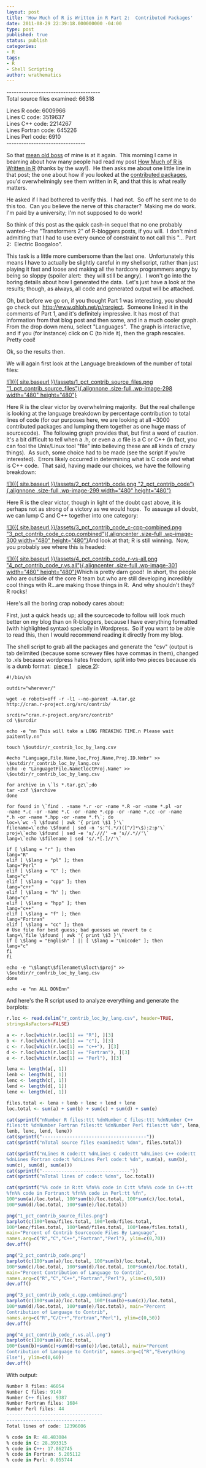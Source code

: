 ```yaml
---
layout: post
title: 'How Much of R is Written in R Part 2:  Contributed Packages'
date: 2011-08-29 22:39:18.000000000 -04:00
type: post
published: true
status: publish
categories:
- R
tags:
- R
- Shell Scripting
author: wrathematics
---
```

--------------------------------------<br />
Total source files examined:	 66318</p>
<p>Lines R code:		 6009966<br />
Lines C code:		 3519637<br />
Lines C++ code:		 2214267<br />
Lines Fortran code:	 645226<br />
Lines Perl code:	 6910<br />
--------------------------------<br />


So that [mean old boss](http://r4stats.com) of mine is at it again. 
This morning I came in beaming about how many people had read my post
[How Much of R is Written in
R](http://librestats.wordpress.com/2011/08/27/how-much-of-r-is-written-in-r/ "How Much of R is Written in R?")
(thanks by the way!).  He then asks me about one little line in that
post; the one about how if you looked at the [contributed
packages](http://cran.r-project.org/web/packages/available_packages_by_name.html),
you'd overwhelmingly see them written in R, and that this is what really
matters.

He asked if I had bothered to verify this.  I had not.  So off he sent
me to do this too.  Can you believe the nerve of this character?  Making
me do work.  I'm paid by a university; I'm not supposed to do work!

So think of this post as the quick cash-in sequel that no one probably
wanted--the "Transformers 2" of R-bloggers posts, if you will.  I don't
mind admitting that I had to use every ounce of constraint to not call
this "... Part 2:  Electric Boogaloo".

This task is a little more cumbersome than the last one.  Unfortunately
this means I have to actually be slightly careful in my shellscript,
rather than just playing it fast and loose and making all the hardcore
programmers angry by being so sloppy (spoiler alert:  they will still be
angry).  I won't go into the boring details about how I generated the
data.  Let's just have a look at the results; though, as always, all
code and generated output will be attached.

Oh, but before we go on, if you thought Part 1 was interesting, you
should go check out  <http://www.ohloh.net/p/rproject>.  Someone linked
it in the comments of Part 1, and it's definitely impressive. It has
most of that information from that blog post and then some, and in a
much cooler graph.  From the drop down menu, select "Languages".  The
graph is interactive, and if you (for instance) click on C (to hide it),
then the graph rescales.  Pretty cool!

Ok, so the results then.

We will again first look at the Language breakdown of the number of
total files:

[![]({{ site.baseurl }}/assets/1_pct_contrib_source_files.png "1_pct_contrib_source_files"){.alignnone
.size-full .wp-image-298 width="480"
height="480"}](http://librestats.files.wordpress.com/2011/08/1_pct_contrib_source_files.png)

Here R is the clear victor by overwhelming majority.  But the real
challenge is looking at the language breakdown by percentage
contribution to total lines of code (for our purposes here, we are
looking at all \~3000 contributed packages and lumping them together as
one huge mass of sourcecode).  The following graph provides that, but
first a word of caution.  It's a bit difficult to tell when a .h, or
even a .c file is a C or C++ (in fact, you can fool the Unix/Linux tool
"file" into believing these are all kinds of crazy things).  As such,
some choice had to be made (see the script if you're interested). 
Errors likely occurred in determining what is C code and what is C++
code.  That said, having made our choices, we have the following
breakdown:

[![]({{ site.baseurl }}/assets/2_pct_contrib_code.png "2_pct_contrib_code"){.alignnone
.size-full .wp-image-299 width="480"
height="480"}](http://librestats.files.wordpress.com/2011/08/2_pct_contrib_code.png)

Here R is the clear victor, though in light of the doubt cast above, it
is perhaps not as strong of a victory as we would hope.  To assuage all
doubt, we can lump C and C++ together into one category:

[![]({{ site.baseurl }}/assets/3_pct_contrib_code_c-cpp-combined.png "3_pct_contrib_code_c.cpp.combined"){.aligncenter
.size-full .wp-image-300 width="480"
height="480"}](http://librestats.files.wordpress.com/2011/08/3_pct_contrib_code_c-cpp-combined.png)And
look at that; R is still winning.  Now, you probably see where this is
headed:

[![]({{ site.baseurl }}/assets/4_pct_contrib_code_r-vs-all.png "4_pct_contrib_code_r.vs.all"){.aligncenter
.size-full .wp-image-301 width="480"
height="480"}](http://librestats.files.wordpress.com/2011/08/4_pct_contrib_code_r-vs-all.png)Which
is pretty darn good!  In short, the people who are outside of the core R
team but who are still developing incredibly cool things with R...are
making those things in R.  And why shouldn't they?  R rocks!

Here's all the boring crap nobody cares about:

First, just a quick heads up; all the sourcecode to follow will look
much better on my blog than on R-bloggers, because I have everything
formatted (with highlighted syntax) specially in Wordpress.  So if you
want to be able to read this, then I would recommend reading it directly
from my blog.

The shell script to grab all the packages and generate the "csv" (output
is tab delimited (because some screwey files have commas in them),
changed to .xls because wordpress hates freedom, split into two pieces
because xls is a dumb format:  [piece
1](http://librestats.files.wordpress.com/2011/08/r_contrib_loc_by_lang_part-1-of-2.xls)   
[piece
2](http://librestats.files.wordpress.com/2011/08/r_contrib_loc_by_lang_part-2-of-2.xls)):

```shell
#!/bin/sh

outdir="wherever/"

wget -e robots=off -r -l1 --no-parent -A.tar.gz
http://cran.r-project.org/src/contrib/

srcdir="cran.r-project.org/src/contrib"
cd \$srcdir

echo -e "nn This will take a LONG FREAKING TIME.n Please wait
paitently.nn"

touch \$outdir/r_contrib_loc_by_lang.csv

#echo "Language,File.Name,loc,Proj.Name,Proj.ID.Nmbr" >>
\$outdir/r_contrib_loc_by_lang.csv
echo -e "LanguagetFile.NametloctProj.Name" >>
\$outdir/r_contrib_loc_by_lang.csv

for archive in \`ls *.tar.gz\`;do
tar -zxf \$archive
done

for found in \`find . -name *.r -or -name *.R -or -name *.pl -or
-name *.c -or -name *.C -or -name *.cpp -or -name *.cc -or -name
*.h -or -name *.hpp -or -name *.f\`; do
loc=\`wc -l \$found | awk '{ print \$1 }'\`
filename=\`echo \$found | sed -n 's:^(.*/)([^/]*\$):2:p'\`
proj=\`echo \$found | sed -e 's/.///' -e 's//.*//'\`
lang=\`echo \$filename | sed 's/.*[.]//'\`

if [ \$lang = "r" ]; then
lang="R"
elif [ \$lang = "pl" ]; then
lang="Perl"
elif [ \$lang = "C" ]; then
lang="c"
elif [ \$lang = "cpp" ]; then
lang="c++"
elif [ \$lang = "h" ]; then
lang="c"
elif [ \$lang = "hpp" ]; then
lang="c++"
elif [ \$lang = "f" ]; then
lang="Fortran"
elif [ \$lang = "cc" ]; then
# Use file for best guess; bad guesses we revert to c
lang=\`file \$found | awk '{ print \$3 }'\`
if [ \$lang = "English" ] || [ \$lang = "Unicode" ]; then
lang="c"
fi
fi

echo -e "\$langt\$filenamet\$loct\$proj" >>
\$outdir/r_contrib_loc_by_lang.csv
done

echo -e "nn ALL DONEnn"
```

And here's the R script used to analyze everything and generate the
barplots:

```R
r.loc <- read.delim("r_contrib_loc_by_lang.csv", header=TRUE,
stringsAsFactors=FALSE)

a <- r.loc[which(r.loc[1] == "R"), ][3]
b <- r.loc[which(r.loc[1] == "c"), ][3]
c <- r.loc[which(r.loc[1] == "c++"), ][3]
d <- r.loc[which(r.loc[1] == "Fortran"), ][3]
e <- r.loc[which(r.loc[1] == "Perl"), ][3]

lena <- length(a[, 1])
lenb <- length(b[, 1])
lenc <- length(c[, 1])
lend <- length(d[, 1])
lene <- length(e[, 1])

files.total <- lena + lenb + lenc + lend + lene
loc.total <- sum(a) + sum(b) + sum(c) + sum(d) + sum(e)

cat(sprintf("nNumber R files:ttt %dnNumber C files:ttt %dnNumber C++
files:tt %dnNumber Fortran files:tt %dnNumber Perl files:tt %dn", lena,
lenb, lenc, lend, lene))
cat(sprintf("--------------------------------------"))
cat(sprintf("nTotal source files examined:t %dnn", files.total))

cat(sprintf("nLines R code:tt %dnLines C code:tt %dnLines C++ code:tt
%dnLines Fortran code:t %dnLines Perl code:t %dn", sum(a), sum(b),
sum(c), sum(d), sum(e)))
cat(sprintf("--------------------------------"))
cat(sprintf("nTotal lines of code:t %dnn", loc.total))

cat(sprintf("%% code in R:tt %fn%% code in C:tt %fn%% code in C++:tt
%fn%% code in Fortran:t %fn%% code in Perl:tt %fn",
100*sum(a)/loc.total, 100*sum(b)/loc.total, 100*sum(c)/loc.total,
100*sum(d)/loc.total, 100*sum(e)/loc.total))

png("1_pct_contrib_source_files.png")
barplot(c(100*lena/files.total, 100*lenb/files.total,
100*lenc/files.total, 100*lend/files.total, 100*lene/files.total),
main="Percent of Contrib Sourcecode Files By Language",
names.arg=c("R","C","C++","Fortran","Perl"), ylim=c(0,70))
dev.off()

png("2_pct_contrib_code.png")
barplot(c(100*sum(a)/loc.total, 100*sum(b)/loc.total,
100*sum(c)/loc.total, 100*sum(d)/loc.total, 100*sum(e)/loc.total),
main="Percent Contribution of Language to Contrib",
names.arg=c("R","C","C++","Fortran","Perl"), ylim=c(0,50))
dev.off()

png("3_pct_contrib_code_c.cpp.combined.png")
barplot(c(100*sum(a)/loc.total, 100*(sum(b)+sum(c))/loc.total,
100*sum(d)/loc.total, 100*sum(e)/loc.total), main="Percent
Contribution of Language to Contrib",
names.arg=c("R","C/C++","Fortran","Perl"), ylim=c(0,50))
dev.off()

png("4_pct_contrib_code_r.vs.all.png")
barplot(c(100*sum(a)/loc.total,
100*(sum(b)+sum(c)+sum(d)+sum(e))/loc.total), main="Percent
Contribution of Language to Contrib", names.arg=c("R","Everything
Else"), ylim=c(0,60))
dev.off()
```

With output:

```R
Number R files: 46054
Number C files: 9149
Number C++ files: 9387
Number Fortran files: 1684
Number Perl files: 44
-----------------------------------
-----------------------------
Total lines of code: 12396006

% code in R: 48.483084
% code in C: 28.393315
% code in C++: 17.862745
% code in Fortran: 5.205112
% code in Perl: 0.055744
```
